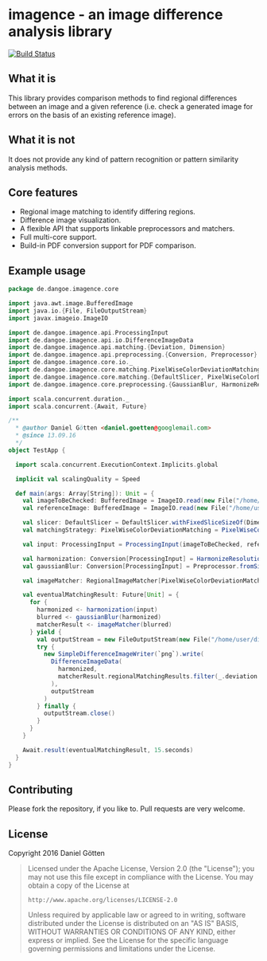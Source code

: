 # imagence - an image difference analysis library

[![Build Status](https://travis-ci.org/dangoe/imagence.svg?branch=develop)](https://travis-ci.org/dangoe/imagence)

## What it is

This library provides comparison methods to find regional differences between an image and a given reference (i.e. check a generated image for errors on the basis of an existing reference image).

## What it is not

It does not provide any kind of pattern recognition or pattern similarity analysis methods.

## Core features

* Regional image matching to identify differing regions. 
* Difference image visualization.
* A flexible API that supports linkable preprocessors and matchers.
* Full multi-core support.
* Build-in PDF conversion support for PDF comparison.

## Example usage

```scala
package de.dangoe.imagence.core

import java.awt.image.BufferedImage
import java.io.{File, FileOutputStream}
import javax.imageio.ImageIO

import de.dangoe.imagence.api.ProcessingInput
import de.dangoe.imagence.api.io.DifferenceImageData
import de.dangoe.imagence.api.matching.{Deviation, Dimension}
import de.dangoe.imagence.api.preprocessing.{Conversion, Preprocessor}
import de.dangoe.imagence.core.io._
import de.dangoe.imagence.core.matching.PixelWiseColorDeviationMatching.DefaultDeviationCalculatorFactory
import de.dangoe.imagence.core.matching.{DefaultSlicer, PixelWiseColorDeviationMatching, PixelWiseColorDeviationMatchingResult, RegionalImageMatcher}
import de.dangoe.imagence.core.preprocessing.{GaussianBlur, HarmonizeResolutions, Scaling, Speed}

import scala.concurrent.duration._
import scala.concurrent.{Await, Future}

/**
  * @author Daniel Götten <daniel.goetten@googlemail.com>
  * @since 13.09.16
  */
object TestApp {

  import scala.concurrent.ExecutionContext.Implicits.global

  implicit val scalingQuality = Speed

  def main(args: Array[String]): Unit = {
    val imageToBeChecked: BufferedImage = ImageIO.read(new File("/home/user/image_to_be_checked.png"))
    val referenceImage: BufferedImage = ImageIO.read(new File("/home/user/reference_image.png"))

    val slicer: DefaultSlicer = DefaultSlicer.withFixedSliceSizeOf(Dimension.square(8))
    val matchingStrategy: PixelWiseColorDeviationMatching = PixelWiseColorDeviationMatching(DefaultDeviationCalculatorFactory)

    val input: ProcessingInput = ProcessingInput(imageToBeChecked, referenceImage)

    val harmonization: Conversion[ProcessingInput] = HarmonizeResolutions(Scaling.toBoundingBox(Dimension.square(2000)))
    val gaussianBlur: Conversion[ProcessingInput] = Preprocessor.fromSingleImageConversion(GaussianBlur(4))

    val imageMatcher: RegionalImageMatcher[PixelWiseColorDeviationMatchingResult] = RegionalImageMatcher(slicer, matchingStrategy)

    val eventualMatchingResult: Future[Unit] = {
      for {
        harmonized <- harmonization(input)
        blurred <- gaussianBlur(harmonized)
        matcherResult <- imageMatcher(blurred)
      } yield {
        val outputStream = new FileOutputStream(new File("/home/user/difference.png"))
        try {
          new SimpleDifferenceImageWriter(`png`).write(
            DifferenceImageData(
              harmonized,
              matcherResult.regionalMatchingResults.filter(_.deviation > Deviation(0.3))
            ),
            outputStream
          )
        } finally {
          outputStream.close()
        }
      }
    }

    Await.result(eventualMatchingResult, 15.seconds)
  }
}
```

## Contributing

Please fork the repository, if you like to. Pull requests are very welcome.

## License

Copyright 2016 Daniel Götten

> Licensed under the Apache License, Version 2.0 (the "License");
> you may not use this file except in compliance with the License.
> You may obtain a copy of the License at
>
>     http://www.apache.org/licenses/LICENSE-2.0
>
> Unless required by applicable law or agreed to in writing, software
> distributed under the License is distributed on an "AS IS" BASIS,
> WITHOUT WARRANTIES OR CONDITIONS OF ANY KIND, either express or implied.
> See the License for the specific language governing permissions and
> limitations under the License.
